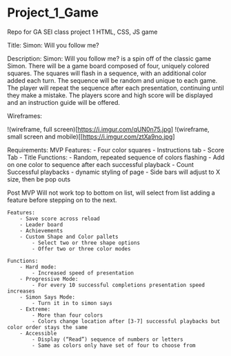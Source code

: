 # Project_1_Game
Repo for GA SEI class project 1 HTML, CSS, JS game

Title: Simon: Will you follow me?

Description: 
Simon: Will you follow me? is a spin off of the classic game Simon. There will be a game board composed of four, uniquely colored squares. The squares will flash in a sequence, with an additional color added each turn. The sequence will be random and unique to each game. The player will repeat the sequence after each presentation, continuing until they make a mistake. The players score and high score will be displayed and an instruction guide will be offered. 

Wireframes:

!(wireframe, full screen)[https://i.imgur.com/qUN0n75.jpg]
!(wireframe, small screen and mobile)[[https://i.imgur.com/ztXa9no.jpg]

Requirements:
MVP
    Features:
        - Four color squares
        - Instructions tab
        - Score Tab
        - Title
    Functions: 
        - Random, repeated sequence of colors flashing
        - Add on one color to sequence after each successful playback
        - Count Successful playbacks
        - dynamic styling of page
            - Side bars will adjust to X size, then be pop outs

Post MVP
Will not work top to bottom on list, will select from list adding a feature before stepping on to the next.

    Features:
        - Save score across reload
        - Leader board
        - Achievements
        - Custom Shape and Color pallets
            - Select two or three shape options
            - Offer two or three color modes

    Functions:
        - Hard mode: 
            - Increased speed of presentation
        - Progressive Mode:
            - For every 10 successful completions presentation speed increases
        - Simon Says Mode:
            - Turn it in to simon says
        - Extreme: 
            - More than four colors
            - Colors change location after [3-7] successful playbacks but color order stays the same
        - Accessible
            - Display (“Read”) sequence of numbers or letters
            - Same as colors only have set of four to choose from 




